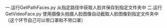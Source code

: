 一.运行GetPathFaces.py 从指定路径中获取人脸并保存到指定文件夹中
二.运行GetVideoFace.py 使用摄像头拍摄人脸图像自动截取人脸图像到指定文件夹中（这个环节自己可以带口罩和不带口罩）